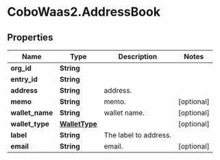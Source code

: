 # CoboWaas2.AddressBook

## Properties

Name | Type | Description | Notes
------------ | ------------- | ------------- | -------------
**org_id** | **String** |  | 
**entry_id** | **String** |  | 
**address** | **String** | address. | 
**memo** | **String** | memo. | [optional] 
**wallet_name** | **String** | wallet name. | [optional] 
**wallet_type** | [**WalletType**](WalletType.md) |  | [optional] 
**label** | **String** | The label to address. | 
**email** | **String** | email. | [optional] 


